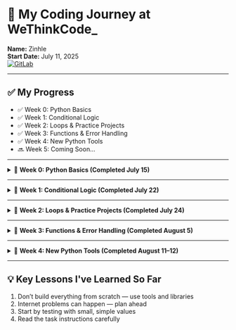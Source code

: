 # 🌱 My Coding Journey at WeThinkCode_

**Name:** Zinhle  
**Start Date:** July 11, 2025  
[![GitLab](https://img.shields.io/badge/GitLab-Mirror-orange?logo=gitlab)](https://gitlab.com/ZinhleH-thanos/wethinkcode-pre-academy)

---

## ✅ My Progress
- ✅ Week 0: Python Basics  
- ✅ Week 1: Conditional Logic  
- ✅ Week 2: Loops & Practice Projects  
- ✅ Week 3: Functions & Error Handling  
- ✅ Week 4: New Python Tools  
- 🔜 Week 5: Coming Soon...

---

<details>
<summary>📅 <strong>Week 0: Python Basics (Completed July 15)</strong></summary>

### 🧠 What I Learned
- How to interact with users using input and print
- Using string methods like lowercase and replace
- Performing basic math operations

### 💻 Projects I Worked On
- indoor.py — makes text lowercase  
- playback.py — slows down speech by adding pauses  
- faces.py — replaces :) and :( with emojis  
- einstein.py — calculates energy from mass  
- tip.py — calculates tips at restaurants  

### ⚠️ Challenges I Faced
**July 12:**  
Created a file in the wrong folder and had to move it

**July 13:**  
Faced Git push errors and resolved them

**July 14:**  
Created file names with spaces and learned to rename them properly

### 😄 How I Felt  
I was proud to finish my first week! Git was a bit confusing, but I started getting the hang of it. Excited to learn conditionals next.

</details>

---

<details>
<summary>📅 <strong>Week 1: Conditional Logic (Completed July 22)</strong></summary>

### 🧠 What I Learned
- Writing programs that make decisions using conditions
- Cleaning and formatting user input
- Converting time formats

### 💻 Projects I Worked On
- deep.py — checks for a specific response  
- bank.py — responds to greetings  
- extensions.py — identifies file types  
- interpreter.py — performs basic calculations  
- meal.py — identifies mealtimes  

### 💡 Something New I Tried
Learned to convert time more precisely using hour and minute values

### 😄 How I Felt  
Week 1 felt more challenging than Week 0, but it was fun! I liked building small apps that respond differently based on user input.

</details>

---

<details>
<summary>📅 <strong>Week 2: Loops & Practice Projects (Completed July 24)</strong></summary>

### 🧠 What I Learned
- How loops work in Python  
- Using repetition to improve user interaction  
- Validating input and retrying when necessary  
- Creating functions to organize code better  

### 💻 Projects I Worked On
- camel.py — converts camelCase to snake_case  
- coke.py — simulates a coin-based vending machine  
- twttr.py — removes vowels from words  
- plates.py — validates custom license plates  
- nutrition.py — gives fruit calorie info  

### 😄 How I Felt  
This week had a lot more logic and testing involved, but I loved the challenge. I’m getting better at understanding what a task wants, but I still struggle a bit with how to write the code itself. I hope that improves with time.

### 🛠 Tools I'm Using
- CS50 Codespace  
- GitHub and GitLab  
- VS Code  

</details>

---

<details>
<summary>📅 <strong>Week 3: Functions & Error Handling (Completed August 5)</strong></summary>

### 🧠 What I Learned
- Creating functions for reusable logic  
- Working with dictionaries and menus  
- Counting and sorting data  
- Converting between date formats  
- Handling errors with try/except  

### 💻 Projects I Worked On
- fuel.py — converts fractions to percentages  
- taqueria.py — tracks orders and totals  
- grocery.py — counts and sorts grocery items  
- outdated.py — changes date formats  

### ⚠️ Challenges I Faced
**July 31:**  
- Struggled with validating fractions  
- Had issues with case sensitivity in input  
- Learned how to carefully handle unusual date formats

### 😄 How I Felt  
This week really tested my problem-solving skills! The date conversion task was especially tricky, but I felt proud when I solved it. I'm starting to see how everything I've learned fits together.

</details>

---

<details>
<summary>📅 <strong>Week 4: New Python Tools (Completed August 11–12)</strong></summary>

### 🧠 What I Learned
- Adding emojis to programs  
- Creating text art  
- Formatting names in lists  
- Making simple games and quizzes  
- Checking real-time data online  

### 💻 Projects I Worked On
- emojize.py — adds emojis using codes  
- figlet.py — creates large styled text  
- adieu.py — formats farewell messages  
- game.py — number guessing game  
- professor.py — math quiz  
- bitcoin.py — checks Bitcoin prices  

### ⚠️ Problems I Solved

**August 11:**  
- Fixed issues with online data not loading  
- Corrected math quiz scoring  

**August 12:**  
- Reinstalled tools that weren’t working  
- Fixed emoji and font display problems  

### 🔧 New Things I Tried
1. Installing external tools  
2. Using open-source libraries  
3. Accessing live data from the web  
4. Writing programs with multiple features  

### 😄 How I Felt  
This week was tough but exciting! The tools I used made Python feel more powerful. The Bitcoin checker made me feel like a real programmer. I still need to practice using libraries and modules better.

</details>

---

## 💡 Key Lessons I've Learned So Far

1. Don’t build everything from scratch — use tools and libraries  
2. Internet problems can happen — plan ahead  
3. Start by testing with small, simple values  
4. Read the task instructions carefully  

